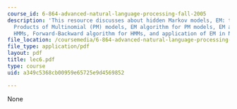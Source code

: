 ```yaml
---
course_id: 6-864-advanced-natural-language-processing-fall-2005
description: 'This resource discusses about hidden Markov models, EM: the basic set-up,
  Products of Multinomial (PM) models, EM algorithm for PM models, EM algorithm for
  HMMs, Forward-Backward algorithm for HMMs, and application of EM in NLP.'
file_location: /coursemedia/6-864-advanced-natural-language-processing-fall-2005/a349c5368cb00959e65725e9d4569852_lec6.pdf
file_type: application/pdf
layout: pdf
title: lec6.pdf
type: course
uid: a349c5368cb00959e65725e9d4569852

---
```

None